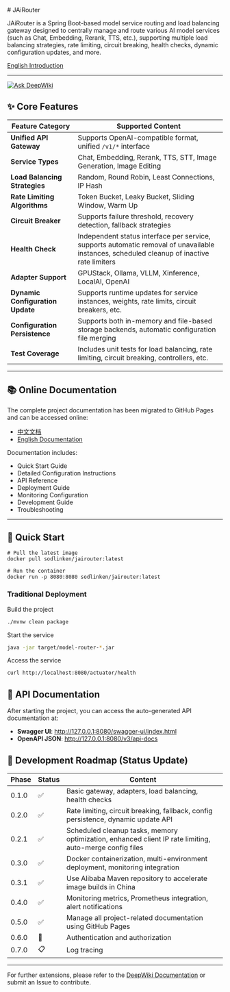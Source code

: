 ﻿﻿# JAiRouter

JAiRouter is a Spring Boot-based model service routing and load balancing gateway designed to centrally manage and route various AI model services (such as Chat, Embedding, Rerank, TTS, etc.), supporting multiple load balancing strategies, rate limiting, circuit breaking, health checks, dynamic configuration updates, and more.

[English Introduction](README-EN.md)

---

[![Ask DeepWiki](https://deepwiki.com/badge.svg)](https://deepwiki.com/Lincoln-cn/JAiRouter)

## ✨ Core Features

| Feature Category       | Supported Content                                                                 |
|------------------------|-----------------------------------------------------------------------------------|
| **Unified API Gateway**| Supports OpenAI-compatible format, unified `/v1/*` interface                      |
| **Service Types**      | Chat, Embedding, Rerank, TTS, STT, Image Generation, Image Editing                |
| **Load Balancing Strategies** | Random, Round Robin, Least Connections, IP Hash                           |
| **Rate Limiting Algorithms** | Token Bucket, Leaky Bucket, Sliding Window, Warm Up                     |
| **Circuit Breaker**    | Supports failure threshold, recovery detection, fallback strategies               |
| **Health Check**       | Independent status interface per service, supports automatic removal of unavailable instances, scheduled cleanup of inactive rate limiters |
| **Adapter Support**    | GPUStack, Ollama, VLLM, Xinference, LocalAI, OpenAI                              |
| **Dynamic Configuration Update** | Supports runtime updates for service instances, weights, rate limits, circuit breakers, etc. |
| **Configuration Persistence** | Supports both in-memory and file-based storage backends, automatic configuration file merging |
| **Test Coverage**      | Includes unit tests for load balancing, rate limiting, circuit breaking, controllers, etc. |

---

## 📚 Online Documentation

The complete project documentation has been migrated to GitHub Pages and can be accessed online:

- [中文文档](https://lincoln-cn.github.io/JAiRouter)
- [English Documentation](https://lincoln-cn.github.io/JAiRouter/en/)

Documentation includes:

- Quick Start Guide
- Detailed Configuration Instructions
- API Reference
- Deployment Guide
- Monitoring Configuration
- Development Guide
- Troubleshooting

---

## 🚀 Quick Start

```
# Pull the latest image
docker pull sodlinken/jairouter:latest

# Run the container
docker run -p 8080:8080 sodlinken/jairouter:latest
```

### Traditional Deployment

Build the project

```bash
./mvnw clean package
```

Start the service

```bash
java -jar target/model-router-*.jar
```

Access the service

```bash
curl http://localhost:8080/actuator/health
```

## 📘 API Documentation

After starting the project, you can access the auto-generated API documentation at:

- **Swagger UI**: http://127.0.0.1:8080/swagger-ui/index.html
- **OpenAPI JSON**: http://127.0.0.1:8080/v3/api-docs

## 📌 Development Roadmap (Status Update)

| Phase | Status | Content                                                  |
|-------|--------|----------------------------------------------------------|
| 0.1.0 | ✅     | Basic gateway, adapters, load balancing, health checks   |
| 0.2.0 | ✅     | Rate limiting, circuit breaking, fallback, config persistence, dynamic update API |
| 0.2.1 | ✅     | Scheduled cleanup tasks, memory optimization, enhanced client IP rate limiting, auto-merge config files |
| 0.3.0 | ✅     | Docker containerization, multi-environment deployment, monitoring integration |
| 0.3.1 | ✅     | Use Alibaba Maven repository to accelerate image builds in China |
| 0.4.0 | ✅     | Monitoring metrics, Prometheus integration, alert notifications |
| 0.5.0 | ✅     | Manage all project-related documentation using GitHub Pages |
| 0.6.0 | 🚧     | Authentication and authorization                         |
| 0.7.0 | 📋     | Log tracing                                              |

---

For further extensions, please refer to the [DeepWiki Documentation](https://deepwiki.com/Lincoln-cn/JAiRouter) or submit an Issue to contribute.
